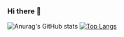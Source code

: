 ### Hi there 👋
![Anurag's GitHub stats](https://github-readme-stats.vercel.app/api?username=hitoshyamamoto&show_icons=true&theme=tokyonight)
[![Top Langs](https://github-readme-stats.vercel.app/api/top-langs/?username=hitoshyamamoto&hide=matlab,makefile,m&langs_count=10)](https://github.com/hitoshyamamoto/github-readme-stats)


<!--
**hitoshyamamoto/hitoshyamamoto** is a ✨ _special_ ✨ repository because its `README.md` (this file) appears on your GitHub profile.

Here are some ideas to get you started:

- 🔭 I’m currently working on ...
- 🌱 I’m currently learning ...
- 👯 I’m looking to collaborate on ...
- 🤔 I’m looking for help with ...
- 💬 Ask me about ...
- 📫 How to reach me: ...
- 😄 Pronouns: ...
- ⚡ Fun fact: ...
-->

